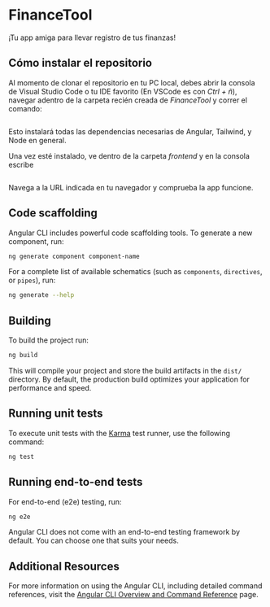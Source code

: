 # FinanceTool

¡Tu app amiga para llevar registro de tus finanzas!

## Cómo instalar el repositorio

Al momento de clonar el repositorio en tu PC local, debes abrir la consola de Visual Studio Code o tu IDE favorito (En VSCode es con *Ctrl + ñ*), navegar adentro de la carpeta recién creada de *FinanceTool* y correr el comando:

```npm init
```

Esto instalará todas las dependencias necesarias de Angular, Tailwind, y Node en general.

Una vez esté instalado, ve dentro de la carpeta *frontend* y en la consola escribe 

```ng serve
```

Navega a la URL indicada en tu navegador y comprueba la app funcione. 

## Code scaffolding

Angular CLI includes powerful code scaffolding tools. To generate a new component, run:

```bash
ng generate component component-name
```

For a complete list of available schematics (such as `components`, `directives`, or `pipes`), run:

```bash
ng generate --help
```

## Building

To build the project run:

```bash
ng build
```

This will compile your project and store the build artifacts in the `dist/` directory. By default, the production build optimizes your application for performance and speed.

## Running unit tests

To execute unit tests with the [Karma](https://karma-runner.github.io) test runner, use the following command:

```bash
ng test
```

## Running end-to-end tests

For end-to-end (e2e) testing, run:

```bash
ng e2e
```

Angular CLI does not come with an end-to-end testing framework by default. You can choose one that suits your needs.

## Additional Resources

For more information on using the Angular CLI, including detailed command references, visit the [Angular CLI Overview and Command Reference](https://angular.dev/tools/cli) page.
